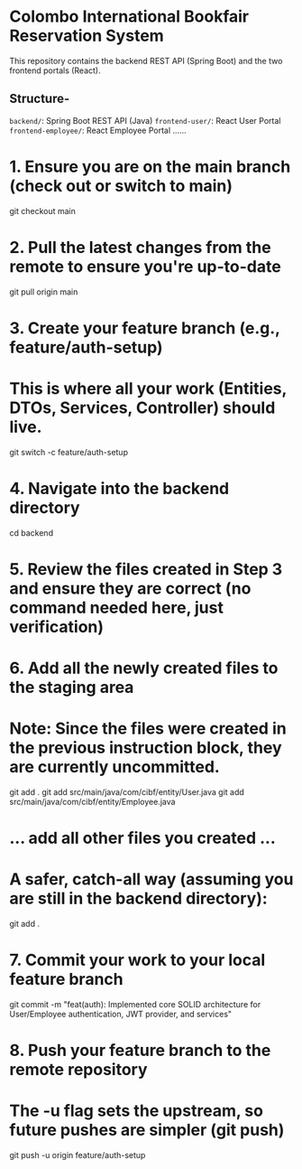# Colombo International Bookfair Reservation System

This repository contains the backend REST API (Spring Boot) and the two frontend portals (React).

## Structure-

`backend/`: Spring Boot REST API (Java)
`frontend-user/`: React User Portal
`frontend-employee/`: React Employee Portal
......

# 1. Ensure you are on the main branch (check out or switch to main)

git checkout main

# 2. Pull the latest changes from the remote to ensure you're up-to-date

git pull origin main

# 3. Create your feature branch (e.g., feature/auth-setup)

# This is where all your work (Entities, DTOs, Services, Controller) should live.

git switch -c feature/auth-setup

# 4. Navigate into the backend directory

cd backend

# 5. Review the files created in Step 3 and ensure they are correct (no command needed here, just verification)

# 6. Add all the newly created files to the staging area

# Note: Since the files were created in the previous instruction block, they are currently uncommitted.

git add .
git add src/main/java/com/cibf/entity/User.java
git add src/main/java/com/cibf/entity/Employee.java

# ... add all other files you created ...

# A safer, catch-all way (assuming you are still in the backend directory):

git add .

# 7. Commit your work to your local feature branch

git commit -m "feat(auth): Implemented core SOLID architecture for User/Employee authentication, JWT provider, and services"

# 8. Push your feature branch to the remote repository

# The -u flag sets the upstream, so future pushes are simpler (git push)

git push -u origin feature/auth-setup
